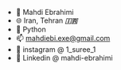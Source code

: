 - 👋 Mahdi Ebrahimi
- 🌐 Iran, Tehran ***🇮🇷***
- 🐍 Python
- 📫 mahdiebi.exe@gmail.com
- 📱 instagram @ 1_suree_1
- 📱 Linkedin  @ mahdi-ebrahimi

<!---
mahdi-ebrahimi-per/mahdi-ebrahimi-per is a ✨ special ✨ repository because its `README.md` (this file) appears on your GitHub profile.
You can click the Preview link to take a look at your changes.
--->
